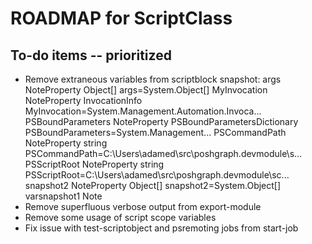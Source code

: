 # ROADMAP for ScriptClass

## To-do items -- prioritized

* Remove extraneous variables from scriptblock snapshot:
  args                        NoteProperty   Object[] args=System.Object[]
  MyInvocation                NoteProperty   InvocationInfo MyInvocation=System.Management.Automation.Invoca...
  PSBoundParameters           NoteProperty   PSBoundParametersDictionary PSBoundParameters=System.Management...
  PSCommandPath               NoteProperty   string PSCommandPath=C:\Users\adamed\src\poshgraph\.devmodule\s...
  PSScriptRoot                NoteProperty   string PSScriptRoot=C:\Users\adamed\src\poshgraph\.devmodule\sc...
  snapshot2                   NoteProperty   Object[] snapshot2=System.Object[]
  varsnapshot1                Note
* Remove superfluous verbose output from export-module
* Remove some usage of script scope variables
* Fix issue with test-scriptobject and psremoting jobs from start-job

